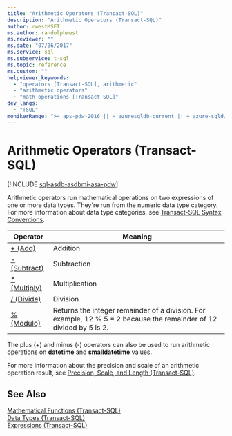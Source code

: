 ```yaml
---
title: "Arithmetic Operators (Transact-SQL)"
description: "Arithmetic Operators (Transact-SQL)"
author: rwestMSFT
ms.author: randolphwest
ms.reviewer: ""
ms.date: "07/06/2017"
ms.service: sql
ms.subservice: t-sql
ms.topic: reference
ms.custom: ""
helpviewer_keywords:
  - "operators [Transact-SQL], arithmetic"
  - "arithmetic operators"
  - "math operations [Transact-SQL]"
dev_langs:
  - "TSQL"
monikerRange: ">= aps-pdw-2016 || = azuresqldb-current || = azure-sqldw-latest || >= sql-server-2016 || >= sql-server-linux-2017 || = azuresqldb-mi-current"
---
```

# Arithmetic Operators (Transact-SQL)
[!INCLUDE [sql-asdb-asdbmi-asa-pdw](../../includes/applies-to-version/sql-asdb-asdbmi-asa-pdw.md)]

Arithmetic operators run mathematical operations on two expressions of one or more data types. They're run from the numeric data type category. For more information about data type categories, see [Transact-SQL Syntax Conventions](../../t-sql/language-elements/transact-sql-syntax-conventions-transact-sql.md).  
  
|Operator|Meaning|  
|--------------|-------------|  
|[+ (Add)](../../t-sql/language-elements/add-transact-sql.md)|Addition|  
|[- (Subtract)](../../t-sql/language-elements/subtract-transact-sql.md)|Subtraction|  
|[* (Multiply)](../../t-sql/language-elements/multiply-transact-sql.md)|Multiplication|  
|[/ (Divide)](../../t-sql/language-elements/divide-transact-sql.md)|Division|  
|[% (Modulo)](../../t-sql/language-elements/modulo-transact-sql.md)|Returns the integer remainder of a division. For example, 12 % 5 = 2 because the remainder of 12 divided by 5 is 2.|  
  
The plus (+) and minus (-) operators can also be used to run arithmetic operations on **datetime** and **smalldatetime** values.  
  
For more information about the precision and scale of an arithmetic operation result, see [Precision, Scale, and Length &#40;Transact-SQL&#41;](../../t-sql/data-types/precision-scale-and-length-transact-sql.md).  
  
## See Also  
[Mathematical Functions &#40;Transact-SQL&#41;](../../t-sql/functions/mathematical-functions-transact-sql.md)   
[Data Types &#40;Transact-SQL&#41;](../../t-sql/data-types/data-types-transact-sql.md)   
[Expressions &#40;Transact-SQL&#41;](../../t-sql/language-elements/expressions-transact-sql.md)  
  
  
